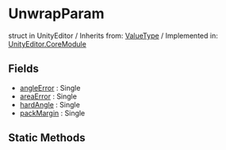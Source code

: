 # UnwrapParam
struct in UnityEditor
 / Inherits from: <a href="https://docs.unity3d.com/6000.0/Documentation/ScriptReference/ValueType.html">ValueType</a> / Implemented in: <a href="https://docs.unity3d.com/6000.0/Documentation/ScriptReference/UnityEditor.CoreModule.html">UnityEditor.CoreModule</a>
## Fields
- <a href="https://docs.unity3d.com/6000.0/Documentation/ScriptReference/UnwrapParam-angleError.html">angleError</a> : Single
- <a href="https://docs.unity3d.com/6000.0/Documentation/ScriptReference/UnwrapParam-areaError.html">areaError</a> : Single
- <a href="https://docs.unity3d.com/6000.0/Documentation/ScriptReference/UnwrapParam-hardAngle.html">hardAngle</a> : Single
- <a href="https://docs.unity3d.com/6000.0/Documentation/ScriptReference/UnwrapParam-packMargin.html">packMargin</a> : Single
## Static Methods
